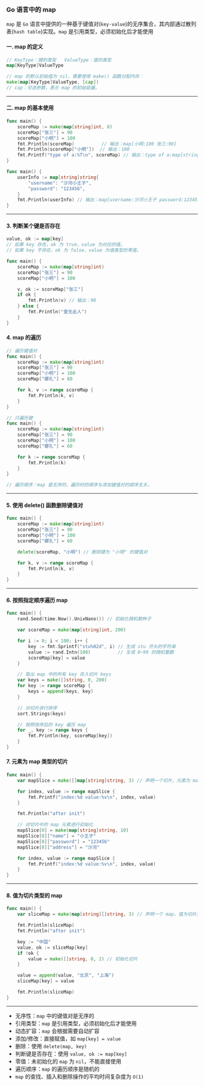 ### Go 语言中的 map
`map` 是 `Go` 语言中提供的一种基于键值对(`key-value`)的无序集合，其内部通过散列表(`hash table`)实现。`map` 是引用类型，必须初始化后才能使用

#### 一. map 的定义
```go
// KeyType：键的类型   ValueType：值的类型
map[KeyType]ValueType

// map 的默认初始值为 nil，需要使用 make() 函数分配内存：
make(map[KeyType]ValueType, [cap])
// cap：可选参数，表示 map 的初始容量。
```
---
#### 二. map 的基本使用
```go
func main() {
    scoreMap := make(map[string]int, 8)
    scoreMap["张三"] = 90
    scoreMap["小明"] = 100
    fmt.Println(scoreMap)          // 输出：map[小明:100 张三:90]
    fmt.Println(scoreMap["小明"])  // 输出：100
    fmt.Printf("type of a:%T\n", scoreMap) // 输出：type of a:map[string]int
}

func main() {
    userInfo := map[string]string{
        "username": "沙河小王子",
        "password": "123456",
    }
    fmt.Println(userInfo) // 输出：map[username:沙河小王子 password:123456]
}
```
---

#### 3. 判断某个键是否存在
```go
value, ok := map[key]
// 如果 key 存在，ok 为 true，value 为对应的值。
// 如果 key 不存在，ok 为 false，value 为值类型的零值。

func main() {
    scoreMap := make(map[string]int)
    scoreMap["张三"] = 90
    scoreMap["小明"] = 100

    v, ok := scoreMap["张三"]
    if ok {
        fmt.Println(v) // 输出：90
    } else {
        fmt.Println("查无此人")
    }
}
```

#### 4. map 的遍历
```go
// 遍历键值对
func main() {
    scoreMap := make(map[string]int)
    scoreMap["张三"] = 90
    scoreMap["小明"] = 100
    scoreMap["娜扎"] = 60

    for k, v := range scoreMap {
        fmt.Println(k, v)
    }
}

// 只遍历键
func main() {
    scoreMap := make(map[string]int)
    scoreMap["张三"] = 90
    scoreMap["小明"] = 100
    scoreMap["娜扎"] = 60

    for k := range scoreMap {
        fmt.Println(k)
    }
}

// 遍历顺序：map 是无序的，遍历时的顺序与添加键值对的顺序无关。
```
---

#### 5. 使用 delete() 函数删除键值对
```go
func main() {
    scoreMap := make(map[string]int)
    scoreMap["张三"] = 90
    scoreMap["小明"] = 100
    scoreMap["娜扎"] = 60

    delete(scoreMap, "小明") // 删除键为 "小明" 的键值对

    for k, v := range scoreMap {
        fmt.Println(k, v)
    }
}
```
---

#### 6. 按照指定顺序遍历 map
```go
func main() {
    rand.Seed(time.Now().UnixNano()) // 初始化随机数种子

    var scoreMap = make(map[string]int, 200)

    for i := 0; i < 100; i++ {
        key := fmt.Sprintf("stu%02d", i) // 生成 stu 开头的字符串
        value := rand.Intn(100)          // 生成 0~99 的随机整数
        scoreMap[key] = value
    }

    // 取出 map 中的所有 key 存入切片 keys
    var keys = make([]string, 0, 200)
    for key := range scoreMap {
        keys = append(keys, key)
    }

    // 对切片进行排序
    sort.Strings(keys)

    // 按照排序后的 key 遍历 map
    for _, key := range keys {
        fmt.Println(key, scoreMap[key])
    }
}
```

#### 7. 元素为 map 类型的切片
```go
func main() {
    var mapSlice = make([]map[string]string, 3) // 声明一个切片，元素为 map

    for index, value := range mapSlice {
        fmt.Printf("index:%d value:%v\n", index, value)
    }

    fmt.Println("after init")

    // 对切片中的 map 元素进行初始化
    mapSlice[0] = make(map[string]string, 10)
    mapSlice[0]["name"] = "小王子"
    mapSlice[0]["password"] = "123456"
    mapSlice[0]["address"] = "沙河"

    for index, value := range mapSlice {
        fmt.Printf("index:%d value:%v\n", index, value)
    }
}
```
---
#### 8. 值为切片类型的 map
```go
func main() {
    var sliceMap = make(map[string][]string, 3) // 声明一个 map，值为切片类型

    fmt.Println(sliceMap)
    fmt.Println("after init")

    key := "中国"
    value, ok := sliceMap[key]
    if !ok {
        value = make([]string, 0, 2) // 初始化切片
    }

    value = append(value, "北京", "上海")
    sliceMap[key] = value

    fmt.Println(sliceMap)
}
```
---
- 无序性：`map` 中的键值对是无序的
- 引用类型：`map` 是引用类型，必须初始化后才能使用
- 动态扩容：`map` 会根据需要自动扩容
- 添加/修改：直接赋值，如 `map[key] = value`
- 删除：使用 `delete(map, key)`
- 判断键是否存在：使用 `value, ok := map[key]`
- 零值：未初始化的 `map` 为 `nil`，不能直接使用
- 遍历顺序：`map` 的遍历顺序是随机的
- `map` 的查找、插入和删除操作的平均时间复杂度为 `O(1)`
